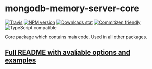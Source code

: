 # mongodb-memory-server-core

[![Travis](https://img.shields.io/travis/nodkz/mongodb-memory-server-core.svg)](https://travis-ci.org/nodkz/mongodb-memory-server-core)
[![NPM version](https://img.shields.io/npm/v/mongodb-memory-server-core.svg)](https://www.npmjs.com/package/mongodb-memory-server-core)
[![Downloads stat](https://img.shields.io/npm/dt/mongodb-memory-server-core.svg)](http://www.npmtrends.com/mongodb-memory-server-core)
[![Commitizen friendly](https://img.shields.io/badge/commitizen-friendly-brightgreen.svg)](http://commitizen.github.io/cz-cli/)
![TypeScript compatible](https://img.shields.io/badge/typescript-compatible-brightgreen.svg)

Core package which contains main code. Used in all other packages.

## [Full README with avaliable options and examples](../../README.md)
